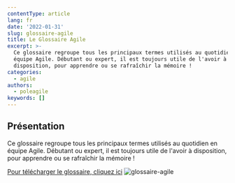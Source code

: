 ```yaml
---
contentType: article
lang: fr
date: '2022-01-31'
slug: glossaire-agile
title: Le Glossaire Agile
excerpt: >-
  Ce glossaire regroupe tous les principaux termes utilisés au quotidien en
  équipe Agile. Débutant ou expert, il est toujours utile de l'avoir à
  disposition, pour apprendre ou se rafraîchir la mémoire !
categories:
  - agile
authors:
  - poleagile
keywords: []
---
```


## Présentation

Ce glossaire regroupe tous les principaux termes utilisés au quotidien en équipe Agile. 
Débutant ou expert, il est toujours utile de l'avoir à disposition, pour apprendre ou se rafraîchir la mémoire !

[Pour télécharger le glossaire, cliquez ici](https://bit.ly/glossaire-agile)
![glossaire-agile]({{site.baseurl}}/assets/2022-01-19-glossaire-agile/glossaireagile.jpg)
